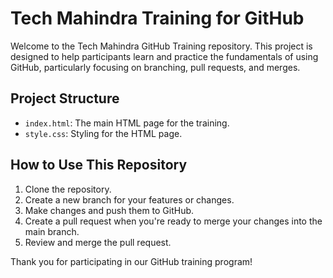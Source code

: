 # Tech Mahindra Training for GitHub

Welcome to the Tech Mahindra GitHub Training repository. This project is designed to help participants learn and practice the fundamentals of using GitHub, particularly focusing on branching, pull requests, and merges.

## Project Structure

- `index.html`: The main HTML page for the training.
- `style.css`: Styling for the HTML page.

## How to Use This Repository

1. Clone the repository.
2. Create a new branch for your features or changes.
3. Make changes and push them to GitHub.
4. Create a pull request when you're ready to merge your changes into the main branch.
5. Review and merge the pull request.

Thank you for participating in our GitHub training program!
